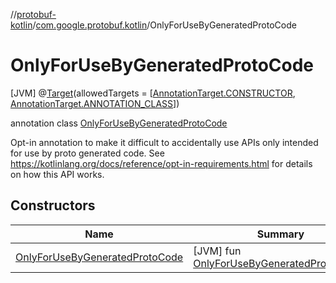 //[protobuf-kotlin](/reference/kotlin/api-docs/)/[com.google.protobuf.kotlin](/reference/kotlin/api-docs/protobuf-kotlin/com.google.protobuf.kotlin/)/OnlyForUseByGeneratedProtoCode

# OnlyForUseByGeneratedProtoCode

[JVM]
@[Target](https://kotlinlang.org/api/latest/jvm/stdlib/kotlin.annotation/-target/index.html)(allowedTargets =
[[AnnotationTarget.CONSTRUCTOR](https://kotlinlang.org/api/latest/jvm/stdlib/kotlin.annotation/-annotation-target/-c-o-n-s-t-r-u-c-t-o-r.html#kotlin.annotation.AnnotationTarget.CONSTRUCTOR),
[AnnotationTarget.ANNOTATION_CLASS](https://kotlinlang.org/api/latest/jvm/stdlib/kotlin.annotation/-annotation-target/-c-l-a-s-s.html#kotlin.annotation.AnnotationTarget.CLASS)])

annotation class [OnlyForUseByGeneratedProtoCode]()

Opt-in annotation to make it difficult to accidentally use APIs only intended
for use by proto generated code. See
https://kotlinlang.org/docs/reference/opt-in-requirements.html for details on
how this API works.

## Constructors

Name | Summary
--- | ---
[OnlyForUseByGeneratedProtoCode]() | [JVM] fun [OnlyForUseByGeneratedProtoCode]()() <br>
